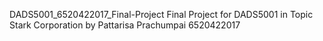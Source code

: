 DADS5001_6520422017_Final-Project
Final Project for DADS5001 in Topic Stark Corporation
by Pattarisa Prachumpai 6520422017
